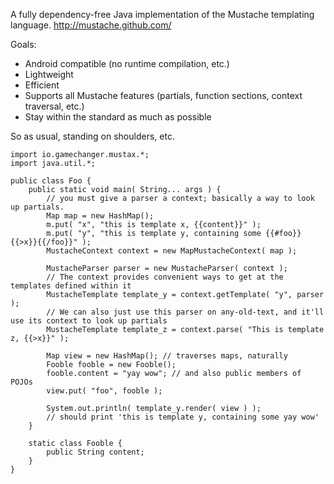 A fully dependency-free Java implementation of the Mustache templating language.
   http://mustache.github.com/

Goals:

* Android compatible (no runtime compilation, etc.)
* Lightweight
* Efficient
* Supports all Mustache features
  (partials, function sections, context traversal, etc.)
* Stay within the standard as much as possible

So as usual, standing on shoulders, etc.

    import io.gamechanger.mustax.*;
    import java.util.*;

    public class Foo {
        public static void main( String... args ) {
            // you must give a parser a context; basically a way to look up partials.
            Map map = new HashMap();
            m.put( "x", "this is template x, {{content}}" );
            m.put( "y", "this is template y, containing some {{#foo}}{{>x}}{{/foo}}" );
            MustacheContext context = new MapMustacheContext( map );

            MustacheParser parser = new MustacheParser( context );
            // The context provides convenient ways to get at the templates defined within it
            MustacheTemplate template_y = context.getTemplate( "y", parser );
            // We can also just use this parser on any-old-text, and it'll use its context to look up partials
            MustacheTemplate template_z = context.parse( "This is template z, {{>x}}" );

            Map view = new HashMap(); // traverses maps, naturally
            Fooble fooble = new Fooble();
            fooble.content = "yay wow"; // and also public members of POJOs
            view.put( "foo", fooble );

            System.out.println( template_y.render( view ) );
            // should print 'this is template y, containing some yay wow'
        }

        static class Fooble {
            public String content;
        }
    }

